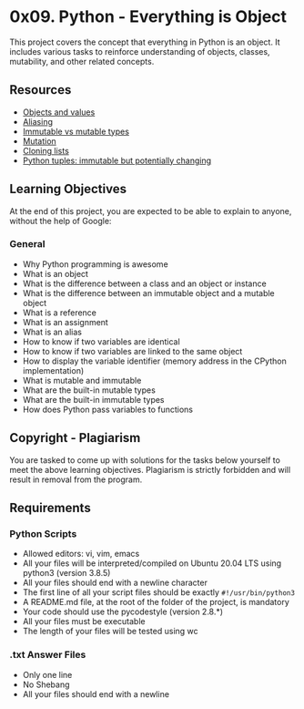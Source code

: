 # 0x09. Python - Everything is Object

This project covers the concept that everything in Python is an object. It includes various tasks to reinforce understanding of objects, classes, mutability, and other related concepts.

## Resources

- [Objects and values](link_to_resource1)
- [Aliasing](link_to_resource2)
- [Immutable vs mutable types](link_to_resource3)
- [Mutation](link_to_resource4)
- [Cloning lists](link_to_resource5)
- [Python tuples: immutable but potentially changing](link_to_resource6)

## Learning Objectives

At the end of this project, you are expected to be able to explain to anyone, without the help of Google:

### General

- Why Python programming is awesome
- What is an object
- What is the difference between a class and an object or instance
- What is the difference between an immutable object and a mutable object
- What is a reference
- What is an assignment
- What is an alias
- How to know if two variables are identical
- How to know if two variables are linked to the same object
- How to display the variable identifier (memory address in the CPython implementation)
- What is mutable and immutable
- What are the built-in mutable types
- What are the built-in immutable types
- How does Python pass variables to functions

## Copyright - Plagiarism

You are tasked to come up with solutions for the tasks below yourself to meet the above learning objectives. Plagiarism is strictly forbidden and will result in removal from the program.

## Requirements

### Python Scripts

- Allowed editors: vi, vim, emacs
- All your files will be interpreted/compiled on Ubuntu 20.04 LTS using python3 (version 3.8.5)
- All your files should end with a newline character
- The first line of all your script files should be exactly `#!/usr/bin/python3`
- A README.md file, at the root of the folder of the project, is mandatory
- Your code should use the pycodestyle (version 2.8.*)
- All your files must be executable
- The length of your files will be tested using wc

### .txt Answer Files

- Only one line
- No Shebang
- All your files should end with a newline

